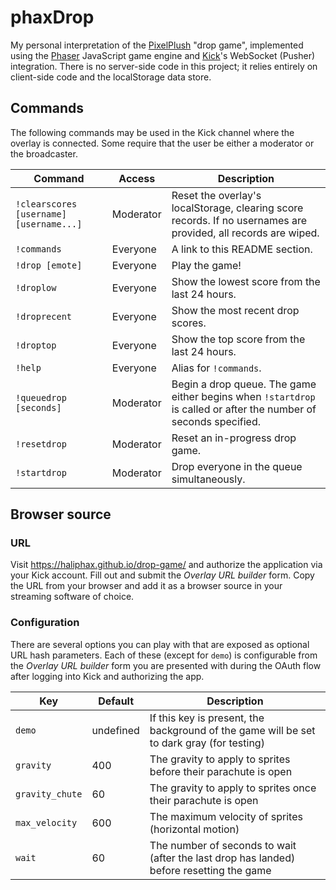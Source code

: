 # phaxDrop

My personal interpretation of the [PixelPlush] "drop game", implemented using
the [Phaser] JavaScript game engine and [Kick]'s WebSocket (Pusher) integration. There is
no server-side code in this project; it relies entirely on client-side code and
the localStorage data store.

## Commands

The following commands may be used in the Kick channel where the overlay is
connected. Some require that the user be either a moderator or the broadcaster.

| Command                                 | Access    | Description                                                                                                      |
| --------------------------------------- | --------- | ---------------------------------------------------------------------------------------------------------------- |
| `!clearscores [username] [username...]` | Moderator | Reset the overlay's localStorage, clearing score records. If no usernames are provided, all records are wiped.   |
| `!commands`                             | Everyone  | A link to this README section.                                                                                   |
| `!drop [emote]`                         | Everyone  | Play the game!                                                                                                   |
| `!droplow`                              | Everyone  | Show the lowest score from the last 24 hours.                                                                    |
| `!droprecent`                           | Everyone  | Show the most recent drop scores.                                                                                |
| `!droptop`                              | Everyone  | Show the top score from the last 24 hours.                                                                       |
| `!help`                                 | Everyone  | Alias for `!commands`.                                                                                           |
| `!queuedrop [seconds]`                  | Moderator | Begin a drop queue. The game either begins when `!startdrop` is called or after the number of seconds specified. |
| `!resetdrop`                            | Moderator | Reset an in-progress drop game.                                                                                  |
| `!startdrop`                            | Moderator | Drop everyone in the queue simultaneously.                                                                       |

## Browser source

### URL

Visit https://haliphax.github.io/drop-game/ and authorize the application via
your Kick account. Fill out and submit the _Overlay URL builder_ form. Copy
the URL from your browser and add it as a browser source in your streaming
software of choice.

### Configuration

There are several options you can play with that are exposed as optional URL
hash parameters. Each of these (except for `demo`) is configurable from the
_Overlay URL builder_ form you are presented with during the OAuth flow after
logging into Kick and authorizing the app.

| Key             | Default   | Description                                                                               |
| --------------- | --------- | ----------------------------------------------------------------------------------------- |
| `demo`          | undefined | If this key is present, the background of the game will be set to dark gray (for testing) |
| `gravity`       | 400       | The gravity to apply to sprites before their parachute is open                            |
| `gravity_chute` | 60        | The gravity to apply to sprites once their parachute is open                              |
| `max_velocity`  | 600       | The maximum velocity of sprites (horizontal motion)                                       |
| `wait`          | 60        | The number of seconds to wait (after the last drop has landed) before resetting the game  |

[Phaser]: https://phaser.io
[PixelPlush]: https://pixelplush.dev
[Kick]: https://kick.com
